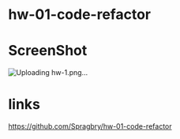 # hw-01-code-refactor

# ScreenShot

![Uploading hw-1.png…]()

# links
https://github.com/Spragbry/hw-01-code-refactor


